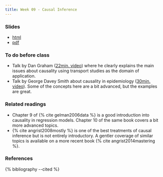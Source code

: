 ```yaml
---
title: Week 09 - Causal Inference
---
```


### Slides

- [html](../slides/lecture_09.html)
- [pdf](../slides/lecture_09.pdf)

### To do before class

* Talk by Dan Graham ([22min. video](https://www.youtube.com/watch?v=acKGyMRIxYc))
  where he clearly explains the main issues about causality using
  transport studies as the domain of application.
* Talk by George Davey Smith about causality in epidemiology
  ([30min. video](https://www.youtube.com/watch?v=3v1-kNLfhvg)). Some of the
  concepts here are a bit advanced, but the examples are great.

### Related readings

* Chapter 9 of {% cite gelman2006data %} is a good introduction into causality
  in regression models. Chapter 10 of the same book covers a bit more advanced
  topics.
* {% cite angrist2008mostly %} is one of the best treatments of causal inference
  but is not entirely introductory. A gentler coverage of similar topics is
  available on a more recent book {% cite angrist2014mastering %}.

### References

{% bibliography --cited %}


